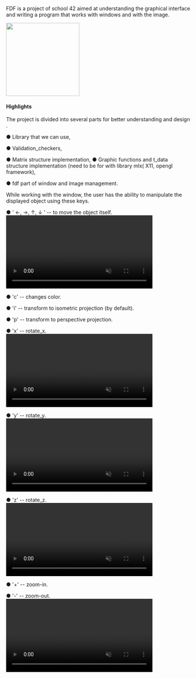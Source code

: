 FDF is a project of school 42 aimed at understanding the graphical interface and writing a program that works with windows and with the image.

<img src="/home/saslanya/Desktop/fdf/instructions_view/project_view.png" width="200"/>

#### Highlights 
The project is divided into several parts for better understanding and design .

● Library that we can use,

● Validation_checkers,

● Matrix structure implementation,
● Graphic functions and t_data structure implementation (need to be for with library mlx( X11, opengl framework),

● fdf part of window and image management.

While working with the window, the user has the ability to manipulate the displayed object using these keys.

● ' ←, →, ↑, ↓ '  --   to move the object itself.
<video autoplay loop muted playsinline width="400">
  <source src="instructions_view/moves.webm" type="video/webm">
</video>


● 'c'             --   changes color.

● 'i'             --   transform to isometric projection (by default).

● 'p'             --   transform to perspective projection.

● 'x'             --   rotate_x.
<video autoplay loop muted playsinline width="400">
  <source src="instructions_view/rotate_x.webm" type="video/webm">
</video>

● 'y'             --   rotate_y.
<video autoplay loop muted playsinline width="400">
  <source src="instructions_view/rotate_y.webm" type="video/webm">
</video>

● 'z'             --   rotate_z.
<video autoplay loop muted playsinline width="400">
  <source src="instructions_view/rotate_z.webm" type="video/webm">
</video>

● '+'             --   zoom-in.

● '-'             --   zoom-out.
<video autoplay loop muted playsinline width="400">
  <source src="instructions_view/zoom.webm" type="video/webm">
</video>
